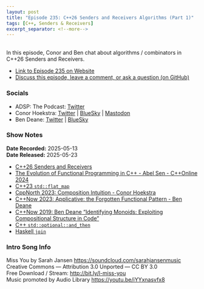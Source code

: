 ```yaml
---
layout: post
title: "Episode 235: C++26 Senders and Receivers Algorithms (Part 1)"
tags: [C++, Senders & Receivers]
excerpt_separator: <!--more-->
---
```


<div id="buzzsprout-player-17214347"></div><script src="https://www.buzzsprout.com/1501960/episodes/17214347-episode-235-c-26-senders-and-receivers-algorithms-part-1.js?container_id=buzzsprout-player-17214347&player=small" type="text/javascript" charset="utf-8"></script>

<br>In this episode, Conor and Ben chat about algorithms / combinators in C++26 Senders and Receivers.

<!--more-->

* [Link to Episode 235 on Website](https://adspthepodcast.com/2025/05/23/Episode-235.html)
* [Discuss this episode, leave a comment, or ask a question (on GitHub)](https://github.com/codereport/adsp2/discussions/134)

### Socials
 
* ADSP: The Podcast: [Twitter](https://twitter.com/adspthepodcast)
* Conor Hoekstra: [Twitter](https://twitter.com/code_report) \| [BlueSky](https://bsky.app/profile/codereport.bsky.social) \| [Mastodon](https://mastodon.social/@code_report)
* Ben Deane: [Twitter](https://x.com/ben_deane) \| [BlueSky](https://bsky.app/profile/elbeno.com)

### Show Notes

**Date Recorded:** 2025-05-13 <br>
**Date Released:** 2025-05-23

* [C++26 Senders and Receivers](https://en.cppreference.com/w/cpp/execution)
* [The Evolution of Functional Programming in C++ - Abel Sen - C++Online 2024](https://www.youtube.com/watch?v=H52B6dGgqHE)
* [C++23 `std::flat_map`](https://en.cppreference.com/w/cpp/container/flat_map)
* [CppNorth 2023: Composition Intuition - Conor Hoekstra](https://www.youtube.com/watch?v=JELcdZLre3s)
* [C++Now 2023: Applicative: the Forgotten Functional Pattern - Ben Deane](https://www.youtube.com/watch?v=At-b4PHNxMg)
* [C++Now 2019: Ben Deane “Identifying Monoids: Exploiting Compositional Structure in Code”](https://www.youtube.com/watch?v=INnattuluiM)
* [C++ `std::optional::and_then`](https://en.cppreference.com/w/cpp/utility/optional/and_then)
* [Haskell `join`](https://hackage.haskell.org/package/base-4.21.0.0/docs/Control-Monad.html#v:join)

### Intro Song Info
 
Miss You by Sarah Jansen https://soundcloud.com/sarahjansenmusic<br>
Creative Commons — Attribution 3.0 Unported — CC BY 3.0<br>
Free Download / Stream: http://bit.ly/l-miss-you<br>
Music promoted by Audio Library https://youtu.be/iYYxnasvfx8<br>
